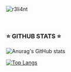 ![r3li4nt](https://user-images.githubusercontent.com/75953873/111233290-7c961d00-85cb-11eb-982b-1cdfb0396225.png)

</br>


### ⭐ GITHUB STATS ⭐

![Anurag's GitHub stats](https://github-readme-stats.vercel.app/api?username=r3li4nt&theme=chartreuse-dark&show_icons=true)

[![Top Langs](https://github-readme-stats.vercel.app/api/top-langs/?username=r3li4nt&theme=chartreuse-dark&layout=compact)](https://github.com/R3LI4NT)







